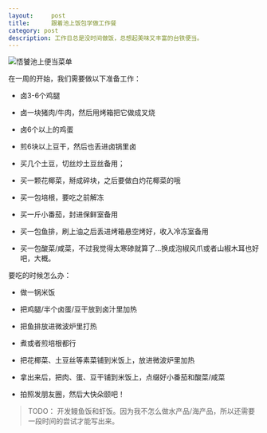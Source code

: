 ```yaml
---
layout:     post
title:      跟着池上饭包学做工作餐
category: post
description: 工作日总是没时间做饭，总想起美味又丰富的台铁便当。
---
```

![悟饕池上便当菜单](http://mmweb.tw/sys/ieb/pic/m53689_0b.jpg)

在一周的开始，我们需要做以下准备工作：

* 卤3-6个鸡腿

* 卤一块猪肉/牛肉，然后用烤箱把它做成叉烧

* 卤6个以上的鸡蛋

* 煎6块以上豆干，然后也丢进卤锅里卤

* 买几个土豆，切丝炒土豆丝备用；

* 买一颗花椰菜，掰成碎块，之后要做白灼花椰菜的哦

* 买一包培根，要吃之前解冻

* 买一斤小番茄，封进保鲜室备用

* 买一包鱼排，刷上油之后丢进烤箱悬空烤好，收入冷冻室备用

* 买一包酸菜/咸菜，不过我觉得太寒碜就算了…换成泡椒风爪或者山椒木耳也好吧，大概。

要吃的时候怎么办：

- 做一锅米饭
    
- 把鸡腿/半个卤蛋/豆干放到卤汁里加热
    
- 把鱼排放进微波炉里打热
    
- 煮或者煎培根都行
    
- 把花椰菜、土豆丝等素菜铺到米饭上，放进微波炉里加热
    
- 拿出来后，把肉、蛋、豆干铺到米饭上，点缀好小番茄和酸菜/咸菜
    
- 拍照发朋友圈，然后大快朵颐吧！

> TODO： 开发鳗鱼饭和虾饭。因为我不怎么做水产品/海产品，所以还需要一段时间的尝试才能写出来。